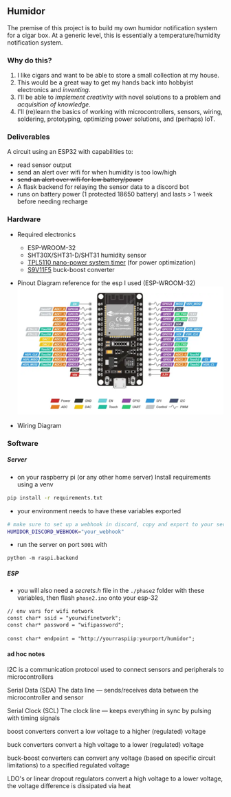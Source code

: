 ## Humidor

The premise of this project is to build my own humidor notification system for a cigar box. At a generic level, this is essentially a temperature/humidity notification system.

### Why do this?

1. I like cigars and want to be able to store a small collection at my house.
2. This would be a great way to get my hands back into hobbyist electronics and _inventing_.
3. I'll be able to _implement creativity_ with novel solutions to a problem and _acquisition of knowledge_.
4. I'll (re)learn the basics of working with microcontrollers, sensors, wiring, soldering, prototyping, optimizing power solutions, and (perhaps) IoT.

### Deliverables

A circuit using an ESP32 with capabilities to:

- read sensor output
- send an alert over wifi for when humidity is too low/high
- ~~send an alert over wifi for low battery/power~~
- A flask backend for relaying the sensor data to a discord bot
- runs on battery power (1 protected 18650 battery) and lasts > 1 week before needing recharge

### Hardware

- Required electronics

  - ESP-WROOM-32
  - SHT30X/SHT31-D/SHT31 humidity sensor
  - [TPL5110 nano-power system timer](https://cdn-learn.adafruit.com/downloads/pdf/adafruit-tpl5110-power-timer-breakout.pdf) (for power optimization)
  - [S9V11F5](https://www.pololu.com/product/2836) buck-boost converter

- Pinout Diagram reference for the esp I used (ESP-WROOM-32)
  ![ESP-32 pinout](img/esp32-pinout.png)

- Wiring Diagram

### Software

##### Server

- on your raspberry pi (or any other home server) Install requirements using a venv

```bash
pip install -r requirements.txt
```

- your environment needs to have these variables exported

```bash
# make sure to set up a webhook in discord, copy and export to your server env
HUMIDOR_DISCORD_WEBHOOK="your_webhook"
```

- run the server on port `5001` with

```
python -m raspi.backend
```

##### ESP

- you will also need a _secrets.h_ file in the `./phase2` folder with these variables, then flash `phase2.ino` onto your esp-32

```
// env vars for wifi network
const char* ssid = "yourwifinetwork";
const char* password = "wifipassword";

const char* endpoint = "http://yourraspiip:yourport/humidor";
```

#### ad hoc notes

I2C is a communication protocol used to connect sensors and peripherals to microcontrollers

Serial Data (SDA) The data line — sends/receives data between the microcontroller and sensor

Serial Clock (SCL) The clock line — keeps everything in sync by pulsing with timing signals

boost converters convert a low voltage to a higher (regulated) voltage

buck converters convert a high voltage to a lower (regulated) voltage

buck-boost converters can convert any voltage (based on specific circuit limitations) to a specified regulated voltage

LDO's or linear dropout regulators convert a high voltage to a lower voltage, the voltage difference is dissipated via heat
